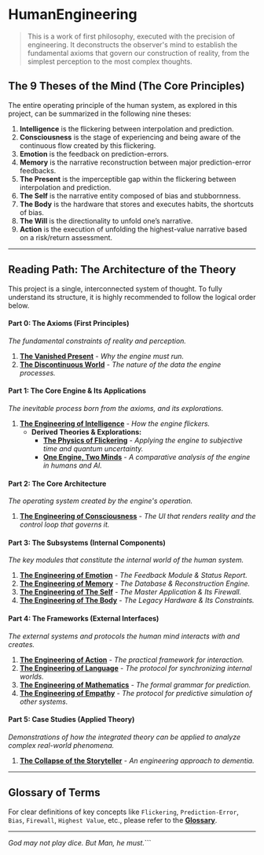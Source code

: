 # HumanEngineering

> This is a work of first philosophy, executed with the precision of engineering. It deconstructs the observer's mind to establish the fundamental axioms that govern our construction of reality, from the simplest perception to the most complex thoughts.

## The 9 Theses of the Mind (The Core Principles)

The entire operating principle of the human system, as explored in this project, can be summarized in the following nine theses:

1.  **Intelligence** is the flickering between interpolation and prediction.
2.  **Consciousness** is the stage of experiencing and being aware of the continuous flow created by this flickering.
3.  **Emotion** is the feedback on prediction-errors.
4.  **Memory** is the narrative reconstruction between major prediction-error feedbacks.
5.  **The Present** is the imperceptible gap within the flickering between interpolation and prediction.
6.  **The Self** is the narrative entity composed of bias and stubbornness.
7.  **The Body** is the hardware that stores and executes habits, the shortcuts of bias.
8.  **The Will** is the directionality to unfold one’s narrative.
9.  **Action** is the execution of unfolding the highest-value narrative based on a risk/return assessment.

---

## Reading Path: The Architecture of the Theory

This project is a single, interconnected system of thought. To fully understand its structure, it is highly recommended to follow the logical order below.

#### **Part 0: The Axioms (First Principles)**
*The fundamental constraints of reality and perception.*

1.  **[The Vanished Present](./00_Axioms/001_The_Vanished_Present.md)** - *Why the engine must run.*
2.  **[The Discontinuous World](./00_Axioms/002_The_World_is_Discontinuous.md)** - *The nature of the data the engine processes.*

#### **Part 1: The Core Engine & Its Applications**
*The inevitable process born from the axioms, and its explorations.*

1.  **[The Engineering of Intelligence](./01_Core_Engine/001_The_Engineering_of_Intelligence.md)** - *How the engine flickers.*
    *   **Derived Theories & Explorations:**
        *   **[The Physics of Flickering](./01_Core_Engine/Applications/001_The_Physics_of_Flickering.md)** - *Applying the engine to subjective time and quantum uncertainty.*
        *   **[One Engine, Two Minds](./01_Core_Engine/Applications/002_One_Engine_Two_Minds.md)** - *A comparative analysis of the engine in humans and AI.*

#### **Part 2: The Core Architecture**
*The operating system created by the engine's operation.*

1.  **[The Engineering of Consciousness](./02_Architecture/001_The_Engineering_of_Consciousness.md)** - *The UI that renders reality and the control loop that governs it.*

#### **Part 3: The Subsystems (Internal Components)**
*The key modules that constitute the internal world of the human system.*

1.  **[The Engineering of Emotion](./03_Subsystems/001_The_Engineering_of_Emotion.md)** - *The Feedback Module & Status Report.*
2.  **[The Engineering of Memory](./03_Subsystems/002_The_Engineering_of_Memory.md)** - *The Database & Reconstruction Engine.*
3.  **[The Engineering of The Self](./03_Subsystems/003_The_Engineering_of_The_Self.md)** - *The Master Application & Its Firewall.*
4.  **[The Engineering of The Body](./03_Subsystems/004_The_Engineering_of_The_Body.md)** - *The Legacy Hardware & Its Constraints.*

#### **Part 4: The Frameworks (External Interfaces)**
*The external systems and protocols the human mind interacts with and creates.*

1.  **[The Engineering of Action](./04_Frameworks/001_The_Engineering_of_Action.md)** - *The practical framework for interaction.*
2.  **[The Engineering of Language](./04_Frameworks/002_The_Engineering_of_Language.md)** - *The protocol for synchronizing internal worlds.*
3.  **[The Engineering of Mathematics](./04_Frameworks/003_The_Engineering_of_Mathematics.md)** - *The formal grammar for prediction.*
4.  **[The Engineering of Empathy](./04_Frameworks/004_The_Engineering_of_Empathy.md)** - *The protocol for predictive simulation of other systems.*
#### **Part 5: Case Studies (Applied Theory)**
*Demonstrations of how the integrated theory can be applied to analyze complex real-world phenomena.*

1.  **[The Collapse of the Storyteller](./05_Case_Studies/001_The_Collapse_of_the_Storyteller.md)** - *An engineering approach to dementia.*
---

## Glossary of Terms

For clear definitions of key concepts like `Flickering`, `Prediction-Error`, `Bias`, `Firewall`, `Highest Value`, etc., please refer to the **[Glossary](./Glossary.md)**.

---

*God may not play dice. But Man, he must.*```
